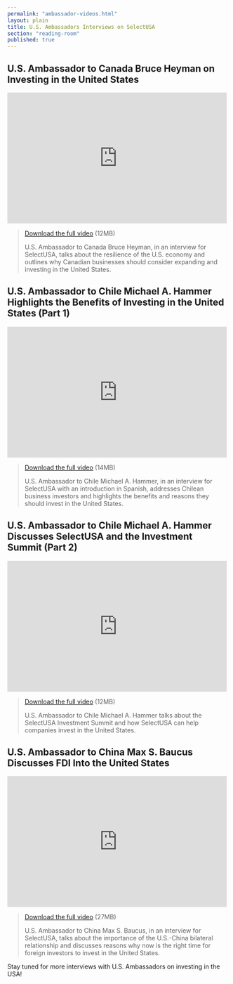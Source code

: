 ```yaml
---
permalink: "ambassador-videos.html"
layout: plain
title: U.S. Ambassadors Interviews on SelectUSA
section: "reading-room"
published: true
---
```


## <a name="heyman"></a>U.S. Ambassador to Canada Bruce Heyman on Investing in the United States

<div class="embed-responsive embed-responsive-16by9">
  <iframe class="embed-responsive-item"  width="500" height="298" src="https://www.youtube.com/embed/U6ZRbUX6_9Y" frameborder="0" allowfullscreen></iframe></div>
  
> [Download the full video](http://trade.gov/videos/susa-ambassador-bruce-heyman-111715.mp4) (12MB)
>
>
> U.S. Ambassador to Canada Bruce Heyman, in an interview for SelectUSA, talks about the resilience of the U.S. economy and outlines why Canadian businesses should consider expanding and investing in the United States. 

## <a name="hammer"></a>U.S. Ambassador to Chile Michael A. Hammer Highlights the Benefits of Investing in the United States (Part 1)

<div class="embed-responsive embed-responsive-16by9">
  <iframe class="embed-responsive-item"  width="500" height="298" src="https://www.youtube.com/embed/117F6j9amRw" frameborder="0" allowfullscreen></iframe></div>
  
> [Download the full video](http://trade.gov/videos/susa-ambassador-michael-hammer-110215-1.mp4) (14MB)
>
>
> U.S. Ambassador to Chile Michael A. Hammer, in an interview for SelectUSA with an introduction in Spanish, addresses Chilean business investors and highlights the benefits and reasons they should invest in the United States. 

## <a name="hammer"></a>U.S. Ambassador to Chile Michael A. Hammer Discusses SelectUSA and the Investment Summit (Part 2)

<div class="embed-responsive embed-responsive-16by9">
  <iframe class="embed-responsive-item"  width="500" height="298" src="https://www.youtube.com/embed/DCZa1WcMZ9g" frameborder="0" allowfullscreen></iframe></div>
  
> [Download the full video](http://trade.gov/videos/susa-ambassador-michael-hammer-110215-2.mp4) (12MB)
>
>
> U.S. Ambassador to Chile Michael A. Hammer talks about the SelectUSA Investment Summit and how SelectUSA can help companies invest in the United States.


## <a name="baucus"></a>U.S. Ambassador to China Max S. Baucus Discusses FDI Into the United States

<div class="embed-responsive embed-responsive-16by9">
  <iframe class="embed-responsive-item"  width="500" height="298" src="https://www.youtube.com/embed/OUlQ0qgho2o" frameborder="0" allowfullscreen></iframe></div>

> [Download the full video](http://trade.gov/videos/susa-ambassador-max-baucus-071015.mp4) (27MB)
>
>
> U.S. Ambassador to China Max S. Baucus, in an interview for SelectUSA, talks about the importance of the U.S.-China bilateral relationship and discusses reasons why now is the right time for foreign investors to invest in the United States.

Stay tuned for more interviews with U.S. Ambassadors on investing in the USA!
